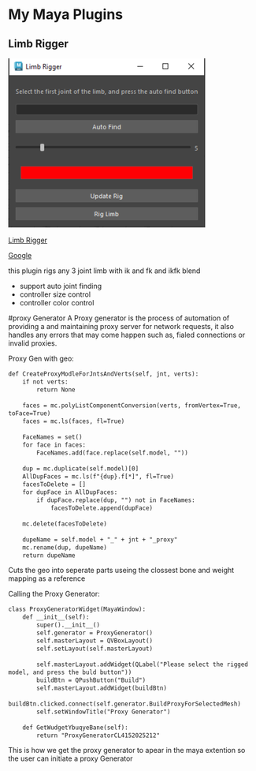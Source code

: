 # My Maya Plugins

## Limb Rigger

<img src="./assets/RiggerNew.png" width=400>

[Limb Rigger]("./src/LimbRigger.py")

[Google]("https://www.google.com")

this plugin rigs any 3 joint limb with ik and fk and ikfk blend

* support auto joint finding
* controller size control
* controller color control

#proxy Generator
 A Proxy generator is the process of automation of providing a and maintaining proxy server for network requests, it also handles any errors that may come happen such as, fialed connections or invalid proxies.

 Proxy Gen with geo:

    def CreateProxyModleForJntsAndVerts(self, jnt, verts):
        if not verts:
            return None
        
        faces = mc.polyListComponentConversion(verts, fromVertex=True, toFace=True)
        faces = mc.ls(faces, fl=True)

        FaceNames = set()
        for face in faces:
            FaceNames.add(face.replace(self.model, ""))

        dup = mc.duplicate(self.model)[0]
        AllDupFaces = mc.ls(f"{dup}.f[*]", fl=True)
        facesToDelete = []
        for dupFace in AllDupFaces:
            if dupFace.replace(dup, "") not in FaceNames:
                facesToDelete.append(dupFace)

        mc.delete(facesToDelete)

        dupeName = self.model + "_" + jnt + "_proxy"
        mc.rename(dup, dupeName)
        return dupeName

Cuts the geo into seperate parts useing the clossest bone and weight mapping as a reference

Calling the Proxy Generator:

    class ProxyGeneratorWidget(MayaWindow):
        def __init__(self):
            super().__init__()
            self.generator = ProxyGenerator()
            self.masterLayout = QVBoxLayout()
            self.setLayout(self.masterLayout)

            self.masterLayout.addWidget(QLabel("Please select the rigged model, and press the buld button"))
            buildBtn = QPushButton("Build")
            self.masterLayout.addWidget(buildBtn)
            buildBtn.clicked.connect(self.generator.BuildProxyForSelectedMesh)
            self.setWindowTitle("Proxy Generator")
            
        def GetWudgetYbuqyeBane(self):
            return "ProxyGeneratorCL4152025212"

This is how we get the proxy generator to apear in the maya extention so the user can initiate a proxy Generator